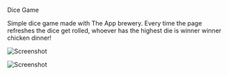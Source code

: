 Dice Game

Simple dice game made with The App brewery. Every time the page refreshes the dice get rolled, whoever has the highest die is winner winner chicken dinner!

![Screenshot](DiceGameScreenshot1.png)

![Screenshot](DiceGameScreenshot2.png)
